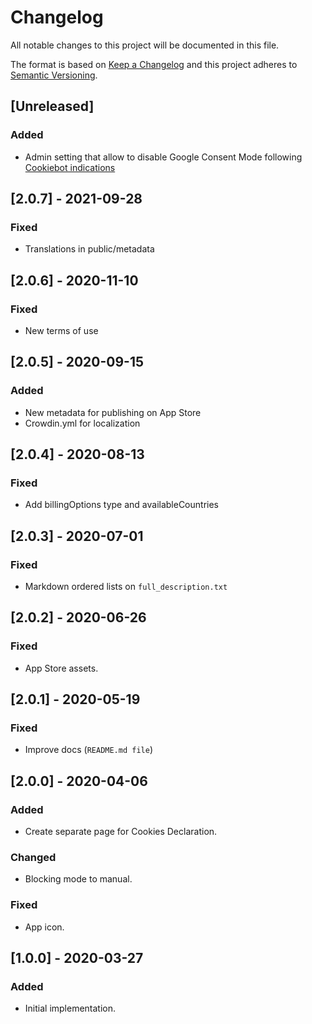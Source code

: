 # Changelog

All notable changes to this project will be documented in this file.

The format is based on [Keep a Changelog](http://keepachangelog.com/en/1.0.0/)
and this project adheres to [Semantic Versioning](http://semver.org/spec/v2.0.0.html).

## [Unreleased]


### Added
- Admin setting that allow to disable Google Consent Mode following [Cookiebot indications](https://support.cookiebot.com/hc/en-us/articles/4417367208594-Disabling-Google-Consent-mode) 

## [2.0.7] - 2021-09-28

### Fixed
- Translations in public/metadata

## [2.0.6] - 2020-11-10

### Fixed
- New terms of use

## [2.0.5] - 2020-09-15
### Added
- New metadata for publishing on App Store
- Crowdin.yml for localization

## [2.0.4] - 2020-08-13

### Fixed

- Add billingOptions type and availableCountries

## [2.0.3] - 2020-07-01
### Fixed
- Markdown ordered lists on `full_description.txt`

## [2.0.2] - 2020-06-26
### Fixed

- App Store assets.

## [2.0.1] - 2020-05-19

### Fixed

- Improve docs (`README.md file`)

## [2.0.0] - 2020-04-06

### Added
- Create separate page for Cookies Declaration.

### Changed
- Blocking mode to manual.

### Fixed
- App icon.

## [1.0.0] - 2020-03-27

### Added

- Initial implementation.
